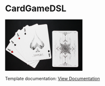 # CardGameDSL

<img src="images/cards.jpg" width="50%">

Template documentation:
[View Documentation](https://tillh42.github.io/CardGameDSL/documentation.html)
